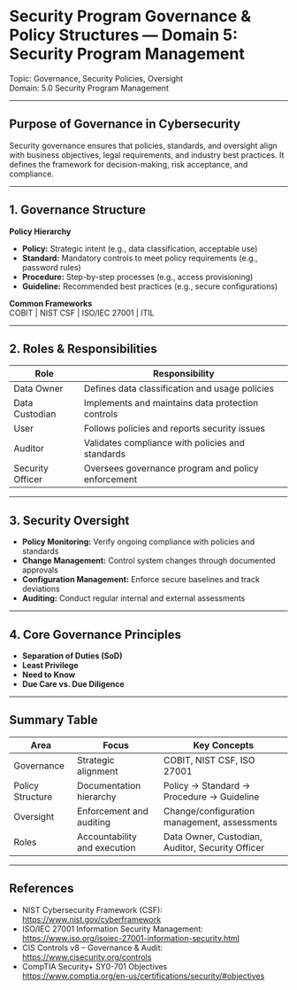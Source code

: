 # Security Program Governance & Policy Structures — Domain 5: Security Program Management

Topic: Governance, Security Policies, Oversight  
Domain: 5.0 Security Program Management

---

## Purpose of Governance in Cybersecurity

Security governance ensures that policies, standards, and oversight align with business objectives, legal requirements, and industry best practices. It defines the framework for decision-making, risk acceptance, and compliance.

---

## 1. Governance Structure

**Policy Hierarchy**  
- **Policy:** Strategic intent (e.g., data classification, acceptable use)  
- **Standard:** Mandatory controls to meet policy requirements (e.g., password rules)  
- **Procedure:** Step-by-step processes (e.g., access provisioning)  
- **Guideline:** Recommended best practices (e.g., secure configurations)

**Common Frameworks**  
COBIT | NIST CSF | ISO/IEC 27001 | ITIL

---

## 2. Roles & Responsibilities

| Role               | Responsibility                                    |
| ------------------ | ------------------------------------------------- |
| Data Owner         | Defines data classification and usage policies    |
| Data Custodian     | Implements and maintains data protection controls |
| User               | Follows policies and reports security issues      |
| Auditor            | Validates compliance with policies and standards  |
| Security Officer   | Oversees governance program and policy enforcement|

---

## 3. Security Oversight

- **Policy Monitoring:** Verify ongoing compliance with policies and standards  
- **Change Management:** Control system changes through documented approvals  
- **Configuration Management:** Enforce secure baselines and track deviations  
- **Auditing:** Conduct regular internal and external assessments  

---

## 4. Core Governance Principles

- **Separation of Duties (SoD)**  
- **Least Privilege**  
- **Need to Know**  
- **Due Care vs. Due Diligence**  

---

## Summary Table

| Area              | Focus                            | Key Concepts                                     |
| ----------------- | -------------------------------- | ------------------------------------------------ |
| Governance        | Strategic alignment              | COBIT, NIST CSF, ISO 27001                       |
| Policy Structure  | Documentation hierarchy          | Policy → Standard → Procedure → Guideline        |
| Oversight         | Enforcement and auditing         | Change/configuration management, assessments     |
| Roles             | Accountability and execution     | Data Owner, Custodian, Auditor, Security Officer |

---

## References

- NIST Cybersecurity Framework (CSF): https://www.nist.gov/cyberframework  
- ISO/IEC 27001 Information Security Management: https://www.iso.org/isoiec-27001-information-security.html  
- CIS Controls v8 – Governance & Audit: https://www.cisecurity.org/controls 
- CompTIA Security+ SY0-701 Objectives  
  https://www.comptia.org/en-us/certifications/security/#objectives